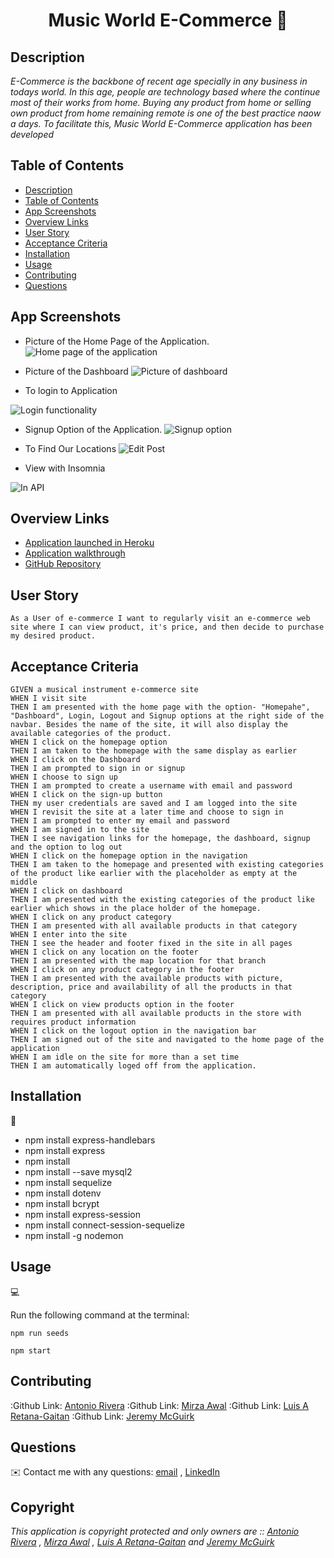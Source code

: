 <h1 align="center">Music World E-Commerce 👋</h1>

## Description

*E-Commerce is the backbone of recent age specially in any business in todays world. In this age, people are technology based where the continue most of their works from home. Buying any product from home or selling own product from home remaining remote is one of the best practice naow a days. To facilitate this, Music World E-Commerce application has been developed*


## Table of Contents

- [Description](#description)
- [Table of Contents](#table-of-contents)
- [App Screenshots](#app-screenshots)
- [Overview Links](#overview-links)
- [User Story](#user-story)
- [Acceptance Criteria](#acceptance-criteria)
- [Installation](#installation)
- [Usage](#usage)
- [Contributing](#contributing)
- [Questions](#questions)


## App Screenshots
- Picture of the Home Page of the Application.
![Home page of the application](./public/images/application-output/Homepage-display.png)

- Picture of the Dashboard
![Picture of dashboard](./public/images/application-output/Dashboard-display.JPG)

- To login to Application

![Login functionality](./public/images/application-output/Login-page.png)

- Signup Option of the Application.
![Signup option](./public/images/application-output/Signup-page.png)

- To Find Our Locations
![Edit Post](./public/images/application-output/Location-page.JPG)

- View with Insomnia

![In API](./public/images/application-output/Insomnia-API-View.png)


## Overview Links
- [Application launched in Heroku](https://music-world-e-commerce.herokuapp.com/products)
- [Application walkthrough](https://watch.screencastify.com/v/9sRcfDbkBQJnXRCZYhMR)
- [GitHub Repository](https://github.com/mirzadev/music-world-ecommerce)


## User Story
```text
As a User of e-commerce I want to regularly visit an e-commerce web site where I can view product, it's price, and then decide to purchase my desired product.
```

## Acceptance Criteria

```text
GIVEN a musical instrument e-commerce site
WHEN I visit site
THEN I am presented with the home page with the option- "Homepahe", "Dashboard", Login, Logout and Signup options at the right side of the navbar. Besides the name of the site, it will also display the available categories of the product.
WHEN I click on the homepage option
THEN I am taken to the homepage with the same display as earlier
WHEN I click on the Dashboard
THEN I am prompted to sign in or signup
WHEN I choose to sign up
THEN I am prompted to create a username with email and password
WHEN I click on the sign-up button
THEN my user credentials are saved and I am logged into the site
WHEN I revisit the site at a later time and choose to sign in
THEN I am prompted to enter my email and password
WHEN I am signed in to the site
THEN I see navigation links for the homepage, the dashboard, signup and the option to log out
WHEN I click on the homepage option in the navigation
THEN I am taken to the homepage and presented with existing categories of the product like earlier with the placeholder as empty at the middle
WHEN I click on dashboard
THEN I am presented with the existing categories of the product like earlier which shows in the place holder of the homepage.
WHEN I click on any product category
THEN I am presented with all available products in that category 
WHEN I enter into the site
THEN I see the header and footer fixed in the site in all pages 
WHEN I click on any location on the footer
THEN I am presented with the map location for that branch
WHEN I click on any product category in the footer
THEN I am presented with the available products with picture, description, price and availability of all the products in that category
WHEN I click on view products option in the footer
THEN I am presented with all available products in the store with requires product information
WHEN I click on the logout option in the navigation bar
THEN I am signed out of the site and navigated to the home page of the application
WHEN I am idle on the site for more than a set time
THEN I am automatically loged off from the application.
```

## Installation
💾     
- npm install express-handlebars
- npm install express
- npm install
- npm install --save mysql2
- npm install sequelize
- npm install dotenv
- npm install bcrypt
- npm install express-session
- npm install connect-session-sequelize
- npm install -g nodemon


## Usage
💻   
  
Run the following command at the terminal:

`npm run seeds`
  
`npm start`


## Contributing

:Github Link: [Antonio Rivera](https://github.com/rTonyCloud)
:Github Link: [Mirza Awal](https://github.com/mirzadev)
:Github Link: [Luis A Retana-Gaitan](https://github.com/lretana1)
:Github Link: [Jeremy McGuirk](https://github.com/Jeremymcg88)


## Questions
✉️ Contact me with any questions: [email](mailto:awal.mirza2016@gmail.com) , [LinkedIn](https://www.linkedin.com/in/mirza-awal-5972511b5/)<br />

## Copyright
*This application is copyright protected and only owners are 
:: [Antonio Rivera](https://github.com/rTonyCloud) , 
[Mirza Awal](https://github.com/mirzadev) ,
[Luis A Retana-Gaitan](https://github.com/lretana1) and
[Jeremy McGuirk](https://github.com/Jeremymcg88)*
